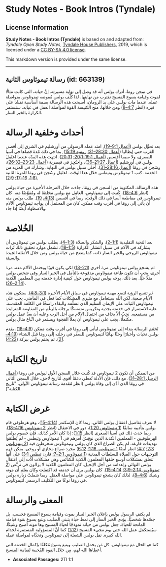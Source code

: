 # Study Notes - Book Intros (Tyndale)

## License Information

**Study Notes - Book Intros (Tyndale)** is based on and adapted from: _Tyndale Open Study Notes_, [Tyndale House Publishers](https://tyndaleopenresources.com/), 2019, which is licensed under a [CC BY-SA 4.0 license](https://creativecommons.org/licenses/by-sa/4.0/legalcode.en).

This markdown version is provided under the same license.



--------------------------------

## رسالة تيموثاوس الثانية (id: 663139)

في سِجن روما، أدرك بولس أنه قد وصل إلى نهاية مسيرته. إنَّ حياته، التي كانت مثالًا لموت وقيامة يسوع المسيح تقترب من نهايتها، لذا كلَّف بولس مُفوضه تيموثاوس بمواصلة عمله. عندما مات بولس على يد الرومان، أصبحت هذه الرسالة بصفة أساسية نقشًا على قبره (انظر [4:7–8](https://ref.ly/2Tim4:7-2Tim4:8)) ومن خلالها، منح الكنيسة القوة لمواصلة العمل في غيابه. ستستمر الكرازة بالخبر السار.

أحداث وخلفية الرسالة
====================

بعد تحوُّل بولس ([أعمال 9:1–19](https://ref.ly/Acts9:1-Acts9:19)), امتد عمله الرسولي من أورشليم في الشرق إلى أقصى الغرب حتى إيطاليا ([أعمال 28:30–31؛](https://ref.ly/Acts28:30-Acts28:31) [رومية 15:19](https://ref.ly/Rom15:19)), بما في ذلك مُدة قضاها في آسيا الصغرى، ولا سيما أفسس ([أعمال 19:1–20:1؛](https://ref.ly/Acts19:1-Acts20:1) [20:31](https://ref.ly/Acts20:31)). انتهت هذه المدّة عندما اعتُقِلَ بولس في أورشليم ([أعمال 21:27–36](https://ref.ly/Acts21:27-Acts21:36))، واحتُجِز في قيصرية ([أعمال 23:23–26:32](https://ref.ly/Acts23:23-Acts26:32))، وسُجِنَ في رومَا ([أعمال 28:16–31](https://ref.ly/Acts28:16-Acts28:31)). أُخلي سبيل بولس في النهاية، وشارك في المزيد من الخدمة. كتب 1 تيموثاوس وتيطس خلال هذا الوقت. اعتُقِل وسُجنَ في رومَا للمرة الثانية ([1:8،](https://ref.ly/2Tim1:8) [16–17؛](https://ref.ly/2Tim1:16-2Tim1:17) [2:9](https://ref.ly/2Tim2:9)).

هذه الرسالة، المكتوبة من السجن في رومَا، جاءت خلال المرحلة الأخيرة من حياة بولس (انظر [4:6–18](https://ref.ly/2Tim4:6-2Tim4:18)). كُتبت إلى تيموثاوس، العامِل مع بولس مخلصًا له ومُفوَّضًا منه. كان تيموثاوس في مقاطعة آسيا في ذلك الوقت، ربما في أفسس ([4:13،](https://ref.ly/2Tim4:13) [19](https://ref.ly/2Tim4:19)). طلب بولس منه أن يأتي إلى رومَا في أقرب وقت ممكن. كان من المحتمل أن يواجه تيموثاوس الآلام والاضطهاد أيضًا إذا جاء.

الخُلاصة
========

بعد التحية التقليدية ([1:1–2](https://ref.ly/2Tim1:1-2Tim1:2))، والشكر والصلاة ([1:3–4](https://ref.ly/2Tim1:3-2Tim1:4))، يطلب بولس من تيموثاوس أن يشاركه في الآلام في سبيل انتشار الكرازة ([1:5–18](https://ref.ly/2Tim1:5-2Tim1:18)). تشمل موارد تحقيق ذلك تُراث تيموثاوس الروحي والخبر السار ذاته، كما يتضح من حياة بولس ومن خلال الأمثلة الجيدة والسيئة.

ثم يشجع بولس تيموثاوس مرة أخرى ([2:1–13](https://ref.ly/2Tim2:1-2Tim2:13)) لكي يكون قويًا ويحتمل الآلام معه. مرة أخرى، يجب أن تكون طاعة تيموثاوس مدفوعة بالتأمل في الخبر السار وفي شخص بولس مثلًا حيًّا. بعد ذلك، يوجه بولس تيموثاوس حول كيفية إدارة خدمته بين المعلمين الكذبة ([2:14–26](https://ref.ly/2Tim2:14-2Tim2:26)).

ثم تتسع الرؤية لتضع مهمة تيموثاوس في سياق الأيام الأخيرة ([3:1–4:8](https://ref.ly/2Tim3:1-2Tim4:8)). ستكون هذه الأيام صعبة، لكن الله سيتعامل مع مثيري المشكلات كما فعل في الماضي. يجب على تيموثاوس الثبات على الإيمان السليم الذي تسلَّمه والبقاء راسخًا في الكلمة المقدسة. عليه الاستمرار في خدمته بجدية وتكريس متمسكًا برجائه بالرغْم من المقاومة المتزايدة من مستمعيه. يَجِبُ ألاّ يخاف من احتمال الآلام من أجل الرب وعليه أن يعدّ عمل بولس مكتملًا. يجب على تيموثاوس أن يملأ الفجوة ويستمر في اتِّباع مثال بولس.

تُختَتم الرسالة بنداء إلى تيموثاوس ليأتي إلى رومَا في أقرب وقت ممكن ([4:9–18](https://ref.ly/2Tim4:9-2Tim4:18)). يقدم بولس تحيات وأخبارًا وحثًا نهائيًا لتيموثاوس للسفَر في رحلته إلى رومَا قبل الشتاء ([4:19–21](https://ref.ly/2Tim4:19-2Tim4:21)). ثم يختم بولس ببركة ([4:22](https://ref.ly/2Tim4:22)).

تاريخ الكتابة
=============

من الممكن أن تكون 2 تيموثاوس قد كُتبت خلال السجن الأول لبولس في رومَا ([أعمال الرسل 28:1–31](https://ref.ly/Acts28:1-Acts28:31)). مع ذلك، فإن الأدلة تُعطي دعمًا أقوى لتاريخ لاحق، خلال السجن الثاني في رومَا الذي أدَّى إلى وفاة بولس (انظر مُقدمة رسالة تيموثاوس الأولى، "تاريخ الكتابة").

غرض الكتابة
===========

لا نعرف تفاصيل اعتقال بولس الثاني. ربما كان للإسكندر ([4:14–15](https://ref.ly/2Tim4:14-2Tim4:15))، وهو هرطوقي قام بولس بتأديبه سابقًا ([1 تيموثاوس 1:20](https://ref.ly/1Tim1:20))، دور في الاعتقال (انظر [2 تيموثاوس 4:16–18](https://ref.ly/2Tim4:16-2Tim4:18)). ربما حدث ذلك في آسيا الصغرى (انظر [1:15](https://ref.ly/2Tim1:15))؛ إذا كان الأمر كذلك، فإن خصوم بولس الهرطوقيين \- المعلمين الكذبة الذين نوقِشَ أمرهم في 1 تيموثاوس وتيطس \- لم يُطلقوا تهديدات فارغة. لم يكن الصراع الذي كان بولس وتيموثاوس منخرطين فيه ([2 تيموثاوس 2:3؛](https://ref.ly/2Tim2:3) [4:7؛](https://ref.ly/2Tim4:7) انظر أيضًا [1 تيموثاوس 1:18؛](https://ref.ly/1Tim1:18) [6:12](https://ref.ly/1Tim6:12)) مجرد صراع مجازي أو روحي. يمكن فهم التوجيهات حول الصلاة للسلطات المدنية ([1 تيموثاوس 2:1–7؛](https://ref.ly/1Tim2:1-1Tim2:7) قارن [تيطس 3:1](https://ref.ly/Titus3:1)) على أنها تتعلق بمشكلات أوسع خلقها المعلمون الكذبة للكنائس وهي مشكلات أدَّت إلى اعتقال بولس النهائي وإعدامه من أجل الإنجيل. كان المعلمون الكذبة لا يزالون في تربُّص ([2 تيموثاوس 2:14–3:9؛](https://ref.ly/2Tim2:14-2Tim3:9) [4:14–15](https://ref.ly/2Tim4:14-2Tim4:15)). كان بولس يرى أن خدمته قد اكتملت وكان يعلم أن موته وشيك ([4:6–8](https://ref.ly/2Tim4:6-2Tim4:8))، لذلك كان يشجع تيموثاوس على مواصلة العمَل. ربما شملتْ زيارة بولس في رومَا نوعًا من التكليف الرسمي لتيموثاوس.

المعنى والرسالة
===============

لم يكتفِ الرسول بولس بإعلان الخبر السار بموت وقيامة يسوع المسيح فحسب، بل جسّدها شخصيًا. يؤدي الخبر السار إلى نمط حياة يتبنى الصليب ويتبع يسوع بقوة قيامته المانحة للحياة. جعل بولس من حياته نموذجًا لحياة المسيح وها موته أصبح وشيكًا. سيُستكمَل عمل الله حتى يوم مجيء المسيح ([1:12](https://ref.ly/2Tim1:12)) كما أنَّ المسؤولية المستمرة لخدام الله كبيرة. نقل بولس الشعلة إلى تيموثاوس وتحدَّاه لمواصلة عمله.

كما هو الحال مع تيموثاوس، كل مَن يحمل الصليب ويتبع يسوع مُكلفًا بإكمال الخدمة التي أعطاها الله لهم، مِن خلال القوة المُحيية لقيامة المسيح.

* **Associated Passages:** 2TI 1:1

